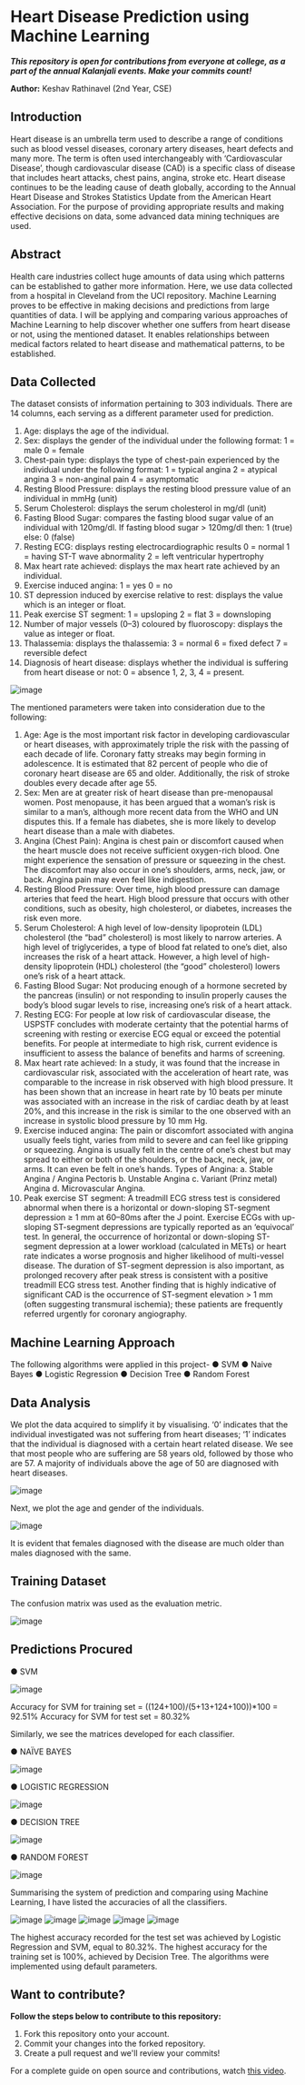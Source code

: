 # Heart Disease Prediction using Machine Learning
***This repository is open for contributions from everyone at college, as a part of the annual Kalanjali events. Make your commits count!***

**Author:** Keshav Rathinavel (2nd Year, CSE)

## Introduction
Heart disease is an umbrella term used to describe a range of conditions such as blood vessel diseases, coronary artery diseases, heart defects and many more. The term is often used interchangeably with ‘Cardiovascular Disease’, though cardiovascular disease (CAD) is a specific class of disease that includes heart attacks, chest pains, angina, stroke etc. Heart disease continues to be the leading cause of death globally, according to the Annual Heart Disease and Strokes Statistics Update from the American Heart Association. For the purpose of providing appropriate results and making effective decisions on data, some advanced data mining techniques are used.

## Abstract

Health care industries collect huge amounts of data using which patterns can be established to gather more information. Here, we use data collected from a hospital in Cleveland from the UCI repository. Machine Learning proves to be effective in making decisions and predictions from large quantities of data. I will be applying and comparing various approaches of Machine Learning to help discover whether one suffers from heart disease or not, using the mentioned dataset. It enables relationships between medical factors related to heart disease and mathematical patterns, to be established.

## Data Collected
The dataset consists of information pertaining to 303 individuals. There are 14 columns, each serving as a different parameter used for prediction. 
1.	Age: displays the age of the individual.
2.	Sex: displays the gender of the individual under the following format:
1 = male
0 = female
3.	Chest-pain type: displays the type of chest-pain experienced by the individual under the following format:
1 = typical angina
2 = atypical angina
3 = non-anginal pain
4 = asymptomatic
4.	Resting Blood Pressure: displays the resting blood pressure value of an individual in mmHg (unit)
5.	Serum Cholesterol: displays the serum cholesterol in mg/dl (unit)
6.	Fasting Blood Sugar: compares the fasting blood sugar value of an individual with 120mg/dl.
If fasting blood sugar > 120mg/dl then: 1 (true)
else: 0 (false)
7.	Resting ECG: displays resting electrocardiographic results
0 = normal
1 = having ST-T wave abnormality
2 = left ventricular hypertrophy
8.	Max heart rate achieved: displays the max heart rate achieved by an individual.
9.	Exercise induced angina:
1 = yes
0 = no
10.	ST depression induced by exercise relative to rest: displays the value which is an integer or float.
11.	Peak exercise ST segment:
1 = upsloping
2 = flat
3 = downsloping
12.	Number of major vessels (0–3) coloured by fluoroscopy:  displays the value as integer or float.
13.	Thalassemia: displays the thalassemia:
3 = normal
6 = fixed defect
7 = reversible defect
14.	Diagnosis of heart disease: displays whether the individual is suffering from heart disease or not:
0 = absence
1, 2, 3, 4 = present.
 
 ![image](https://user-images.githubusercontent.com/73035121/117058154-ea450680-ad3b-11eb-9ee7-68b110993f6d.png)

The mentioned parameters were taken into consideration due to the following:
1.	Age: Age is the most important risk factor in developing cardiovascular or heart diseases, with approximately triple the risk with the passing of each decade of life. Coronary fatty streaks may begin forming in adolescence. It is estimated that 82 percent of people who die of coronary heart disease are 65 and older. Additionally, the risk of stroke doubles every decade after age 55.
2.	Sex: Men are at greater risk of heart disease than pre-menopausal women. Post menopause, it has been argued that a woman’s risk is similar to a man’s, although more recent data from the WHO and UN disputes this. If a female has diabetes, she is more likely to develop heart disease than a male with diabetes.
3.	Angina (Chest Pain): Angina is chest pain or discomfort caused when the heart muscle does not receive sufficient oxygen-rich blood. One might experience the sensation of pressure or squeezing in the chest. The discomfort may also occur in one’s shoulders, arms, neck, jaw, or back. Angina pain may even feel like indigestion.
4.	Resting Blood Pressure: Over time, high blood pressure can damage arteries that feed the heart. High blood pressure that occurs with other conditions, such as obesity, high cholesterol, or diabetes, increases the risk even more.
5.	Serum Cholesterol: A high level of low-density lipoprotein (LDL) cholesterol (the “bad” cholesterol) is most likely to narrow arteries. A high level of triglycerides, a type of blood fat related to one’s diet, also increases the risk of a heart attack. However, a high level of high-density lipoprotein (HDL) cholesterol (the “good” cholesterol) lowers one’s risk of a heart attack.
6.	Fasting Blood Sugar: Not producing enough of a hormone secreted by the pancreas (insulin) or not responding to insulin properly causes the body’s blood sugar levels to rise, increasing one’s risk of a heart attack.
7.	Resting ECG: For people at low risk of cardiovascular disease, the USPSTF concludes with moderate certainty that the potential harms of screening with resting or exercise ECG equal or exceed the potential benefits. For people at intermediate to high risk, current evidence is insufficient to assess the balance of benefits and harms of screening.
8.	Max heart rate achieved: In a study, it was found that the increase in cardiovascular risk, associated with the acceleration of heart rate, was comparable to the increase in risk observed with high blood pressure. It has been shown that an increase in heart rate by 10 beats per minute was associated with an increase in the risk of cardiac death by at least 20%, and this increase in the risk is similar to the one observed with an increase in systolic blood pressure by 10 mm Hg.
9.	Exercise induced angina: The pain or discomfort associated with angina usually feels tight, varies from mild to severe and can feel like gripping or squeezing. Angina is usually felt in the centre of one’s chest but may spread to either or both of the shoulders, or the back, neck, jaw, or arms. It can even be felt in one’s hands. 
Types of Angina: 
a. Stable Angina / Angina Pectoris 
b. Unstable Angina 
c. Variant (Prinz metal) Angina 
d. Microvascular Angina.
10.	Peak exercise ST segment: A treadmill ECG stress test is considered abnormal when there is a horizontal or down-sloping ST-segment depression ≥ 1 mm at 60–80ms after the J point. Exercise ECGs with up-sloping ST-segment depressions are typically reported as an ‘equivocal’ test. In general, the occurrence of horizontal or down-sloping ST-segment depression at a lower workload (calculated in METs) or heart rate indicates a worse prognosis and higher likelihood of multi-vessel disease. The duration of ST-segment depression is also important, as prolonged recovery after peak stress is consistent with a positive treadmill ECG stress test. Another finding that is highly indicative of significant CAD is the occurrence of ST-segment elevation > 1 mm (often suggesting transmural ischemia); these patients are frequently referred urgently for coronary angiography.

## Machine Learning Approach
The following algorithms were applied in this project-
●	SVM
●	Naive Bayes
●	Logistic Regression
●	Decision Tree
●	Random Forest

## Data Analysis

We plot the data acquired to simplify it by visualising. ‘0’ indicates that the individual investigated was not suffering from heart diseases; ‘1’ indicates that the individual is diagnosed with a certain heart related disease. We see that most people who are suffering are 58 years old, followed by those who are 57. A majority of individuals above the age of 50 are diagnosed with heart diseases.

![image](https://user-images.githubusercontent.com/73035121/117058298-13fe2d80-ad3c-11eb-9a05-69de244f3a89.png)
 
Next, we plot the age and gender of the individuals.

![image](https://user-images.githubusercontent.com/73035121/117058314-1791b480-ad3c-11eb-89ab-cea9aba39108.png)

It is evident that females diagnosed with the disease are much older than males diagnosed with the same.

## Training Dataset
 
The confusion matrix was used as the evaluation metric.

 ![image](https://user-images.githubusercontent.com/73035121/117058326-1bbdd200-ad3c-11eb-88e4-30e27fac7141.png)

## Predictions Procured

●	SVM

![image](https://user-images.githubusercontent.com/73035121/117058337-1e202c00-ad3c-11eb-9ac8-c45099e387b4.png)
 
Accuracy for SVM for training set = ((124+100)/(5+13+124+100))*100 = 92.51%
Accuracy for SVM for test set = 80.32%

Similarly, we see the matrices developed for each classifier.

●	NAÏVE BAYES

 ![image](https://user-images.githubusercontent.com/73035121/117058339-20828600-ad3c-11eb-9df2-dd5c4c30e0ef.png)

●	LOGISTIC REGRESSION

  ![image](https://user-images.githubusercontent.com/73035121/117058343-237d7680-ad3c-11eb-9124-0ff9f0214706.png) 

●	DECISION TREE

  ![image](https://user-images.githubusercontent.com/73035121/117058353-25dfd080-ad3c-11eb-8dcd-e35ca9e6cf48.png)
              
●	RANDOM FOREST

  ![image](https://user-images.githubusercontent.com/73035121/117058363-28422a80-ad3c-11eb-9b8f-96e3549f7d22.png)      

Summarising the system of prediction and comparing using Machine Learning, I have listed the accuracies of all the classifiers. 

![image](https://user-images.githubusercontent.com/73035121/117058385-2f693880-ad3c-11eb-9c28-02c9bea08831.png)
![image](https://user-images.githubusercontent.com/73035121/117058400-32fcbf80-ad3c-11eb-939e-6a14e798f196.png)
![image](https://user-images.githubusercontent.com/73035121/117058415-36904680-ad3c-11eb-90f2-2f6e99156bcb.png)
![image](https://user-images.githubusercontent.com/73035121/117058424-398b3700-ad3c-11eb-9700-e6d033388b05.png)
![image](https://user-images.githubusercontent.com/73035121/117058433-3bed9100-ad3c-11eb-8b4f-5e1a0ffa9db2.png)
 
 
  

The highest accuracy recorded for the test set was achieved by Logistic Regression and SVM, equal to 80.32%. The highest accuracy for the training set is 100%, achieved by Decision Tree.
The algorithms were implemented using default parameters.


## Want to contribute?

**Follow the steps below to contribute to this repository:**
1. Fork this repository onto your account.
2. Commit your changes into the forked repository.
3. Create a pull request and we'll review your commits!

For a complete guide on open source and contributions, watch [this video](https://youtu.be/yzeVMecydCE).




